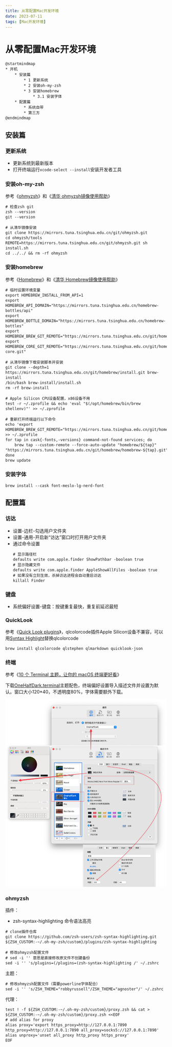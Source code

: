 ```yaml
---
title: 从零配置Mac开发环境
date: 2023-07-11
tags: [Mac开发环境]
---
```

# 从零配置Mac开发环境

```plantuml
@startmindmap
* 开机
    * 安装篇
        * 1 更新系统
        * 2 安装oh-my-zsh
        * 3 安装homebrew
            * 3.1 安装字体
    * 配置篇
        * 系统自带
        * 第三方
@endmindmap
```

## 安装篇
### 更新系统
- 更新系统到最新版本
- 打开终端运行`xcode-select --install`安装开发者工具

### 安装oh-my-zsh
参考《[ohmyzsh][1]》和《[清华 ohmyzsh镜像使用帮助][2]》

```shell
# 检查zsh git
zsh --version
git --version

# 从清华镜像安装
git clone https://mirrors.tuna.tsinghua.edu.cn/git/ohmyzsh.git
cd ohmyzsh/tools
REMOTE=https://mirrors.tuna.tsinghua.edu.cn/git/ohmyzsh.git sh install.sh
cd ../../ && rm -rf ohmyzsh
```

### 安装homebrew
参考《[Homebrew][3]》和《[清华 Homebrew镜像使用帮助][4]》

```shell
# 临时设置环境变量
export HOMEBREW_INSTALL_FROM_API=1
export HOMEBREW_API_DOMAIN="https://mirrors.tuna.tsinghua.edu.cn/homebrew-bottles/api"
export HOMEBREW_BOTTLE_DOMAIN="https://mirrors.tuna.tsinghua.edu.cn/homebrew-bottles"
export HOMEBREW_BREW_GIT_REMOTE="https://mirrors.tuna.tsinghua.edu.cn/git/homebrew/brew.git"
export HOMEBREW_CORE_GIT_REMOTE="https://mirrors.tuna.tsinghua.edu.cn/git/homebrew/homebrew-core.git"

# 从清华镜像下载安装脚本并安装
git clone --depth=1 https://mirrors.tuna.tsinghua.edu.cn/git/homebrew/install.git brew-install
/bin/bash brew-install/install.sh
rm -rf brew-install

# Apple Silicon CPU设备配置，x86设备不用
test -r ~/.zprofile && echo 'eval "$(/opt/homebrew/bin/brew shellenv)"' >> ~/.zprofile

# 重新打开终端运行以下命令
echo 'export HOMEBREW_BREW_GIT_REMOTE="https://mirrors.tuna.tsinghua.edu.cn/git/homebrew/brew.git"' >> ~/.zprofile
for tap in cask{-fonts,-versions} command-not-found services; do
    brew tap --custom-remote --force-auto-update "homebrew/${tap}" "https://mirrors.tuna.tsinghua.edu.cn/git/homebrew/homebrew-${tap}.git"
done
brew update
```

### 安装字体

```shell
brew install --cask font-meslo-lg-nerd-font
```

## 配置篇
### 访达
- 设置-边栏-勾选用户文件夹
- 设置-通用-开启新“访达”窗口时打开用户文件夹
- 通过命令设置
    ```shell
    # 显示路径栏
    defaults write com.apple.finder ShowPathbar -boolean true
    # 显示隐藏文件
    defaults write com.apple.finder AppleShowAllFiles -boolean true
    # 如果没有立刻生效，杀掉访达进程会自动重启访达
    killall Finder
    ```

### 键盘
- 系统偏好设置-键盘：按键重复最快，重复前延迟最短

### QuickLook
参考《[Quick Look plugins][7]》，qlcolorcode插件Apple Silicon设备不兼容，可以用[Syntax Highlight][8]替换qlcolorcode

```shell
brew install qlcolorcode qlstephen qlmarkdown quicklook-json
```

### 终端

参考《[10 个 Terminal 主题，让你的 macOS 终端更好看][5]》

下载[OneHalfDark.terminal][6]主题配色，终端偏好设置导入描述文件并设置为默认。窗口大小120*40，不透明度80%，字体需要额外下载。

![终端设置](./img/terminal.png)

### ohmyzsh
插件：
- zsh-syntax-highlighting 命令语法高亮

```shell
# clone插件仓库
git clone https://github.com/zsh-users/zsh-syntax-highlighting.git ${ZSH_CUSTOM:-~/.oh-my-zsh/custom}/plugins/zsh-syntax-highlighting

# 修改ohmyzsh配置文件
# sed -i '' 意思是直接修改原文件不创建备份
sed -i '' 's/plugins=(/plugins=(zsh-syntax-highlighting /' ~/.zshrc
```

主题：
```shell
# 修改ohmyzsh配置文件（需要powerline字体配合）
sed -i '' 's/ZSH_THEME="robbyrussell"/ZSH_THEME="agnoster"/' ~/.zshrc
```

代理：
```shell
test ! -f ${ZSH_CUSTOM:-~/.oh-my-zsh/custom}/proxy.zsh && cat > ${ZSH_CUSTOM:-~/.oh-my-zsh/custom}/proxy.zsh <<EOF
# add alias for proxy
alias proxy='export https_proxy=http://127.0.0.1:7890 http_proxy=http://127.0.0.1:7890 all_proxy=socks5://127.0.0.1:7890'
alias unproxy='unset all_proxy http_proxy https_proxy'
EOF
```

[1]: https://github.com/ohmyzsh/ohmyzsh
[2]: https://mirrors.tuna.tsinghua.edu.cn/help/ohmyzsh.git/
[3]: https://brew.sh/
[4]: https://mirrors.tuna.tsinghua.edu.cn/help/homebrew/
[5]: https://zhuanlan.zhihu.com/p/57592979
[6]: https://github.com/mbadolato/iTerm2-Color-Schemes/blob/master/terminal/OneHalfDark.terminal
[7]: https://github.com/sindresorhus/quick-look-plugins
[8]: https://github.com/sbarex/SourceCodeSyntaxHighlight
